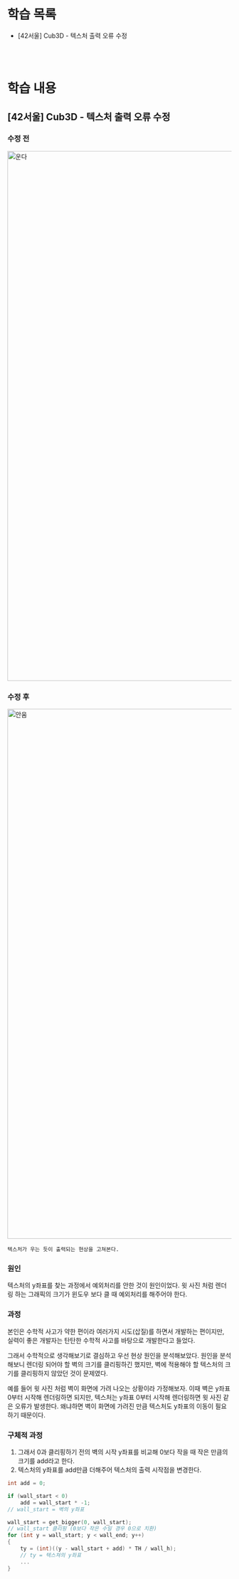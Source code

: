 # 학습 목록

- [42서울] Cub3D - 텍스처 출력 오류 수정

<br><br>

# 학습 내용

## [42서울] Cub3D - 텍스처 출력 오류 수정

### 수정 전

<img width="1192" alt="운다" src="https://user-images.githubusercontent.com/64737872/109942385-7e342b00-7d17-11eb-9e34-65cadab059e8.png">

### 수정 후

<img width="1192" alt="안움" src="https://user-images.githubusercontent.com/64737872/109942368-783e4a00-7d17-11eb-8eb1-55ed51ebbf76.png">

    텍스처가 우는 듯이 출력되는 현상을 고쳐본다.

### 원인

텍스처의 y좌표를 찾는 과정에서 예외처리를 안한 것이 원인이었다. 윗 사진 처럼 렌더링 하는 그래픽의 크기가 윈도우 보다 클 때 예외처리를 해주어야 한다.

### 과정

본인은 수학적 사고가 약한 편이라 여러가지 시도(삽질)를 하면서 개발하는 편이지만, 실력이 좋은 개발자는 탄탄한 수학적 사고를 바탕으로 개발한다고 들었다.

그래서 수학적으로 생각해보기로 결심하고 우선 현상 원인을 분석해보았다. 원인을 분석해보니 렌더링 되어야 할 벽의 크기를 클리핑하긴 했지만, 벽에 적용해야 할 텍스처의 크기를 클리핑하지 않았던 것이 문제였다.

예를 들어 윗 사진 처럼 벽이 화면에 가려 나오는 상황이라 가정해보자. 이때 벽은 y좌표 0부터 시작해 렌더링하면 되지만, 텍스처는 y좌표 0부터 시작해 렌더링하면 윗 사진 같은 오류가 발생한다. 왜냐하면 벽이 화면에 가려진 만큼 텍스처도 y좌표의 이동이 필요하기 때문이다.

### 구체적 과정

1. 그래서 0과 클리핑하기 전의 벽의 시작 y좌표를 비교해 0보다 작을 때 작은 만큼의 크기를 add라고 한다.
2. 텍스처의 y좌표를 add만큼 더해주어 텍스처의 출력 시작점을 변경한다.

```c
int add = 0;

if (wall_start < 0)
	add = wall_start * -1;
// wall_start = 벽의 y좌표

wall_start = get_bigger(0, wall_start);
// wall_start 클리핑 (0보다 작은 수일 경우 0으로 치환)
for (int y = wall_start; y < wall_end; y++)
{
	ty = (int)((y - wall_start + add) * TH / wall_h);
	// ty = 텍스쳐의 y좌표
	...
}
```
